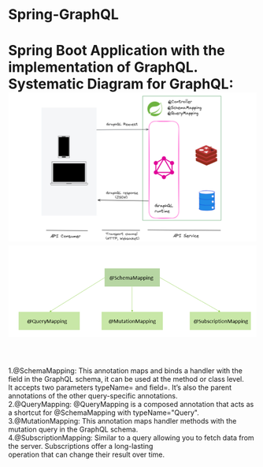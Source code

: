 # Spring-GraphQL</br>
Spring Boot Application with the implementation of GraphQL.<br/>
Systematic Diagram for GraphQL:<br/>
![](images/GraphQL_spring-1-1536x922.png)
<br/>
![](images/graphql.png)
================================================================================

<br/>

<br/>
1.@SchemaMapping: This annotation maps and binds a handler with the field in the GraphQL schema, it can be used at the method or class level.<br/>
It accepts two parameters typeName= and field=. It’s also the parent annotations of the other query-specific annotations.<br/>
2.@QueryMapping: @QueryMapping is a composed annotation that acts as a shortcut for @SchemaMapping with typeName="Query".<br/>
3.@MutationMapping: This annotation maps handler methods with the mutation query in the GraphQL schema.<br/>
4.@SubscriptionMapping: Similar to a query allowing you to fetch data from the server. Subscriptions offer a long-lasting<br/>
operation that can change their result over time.
